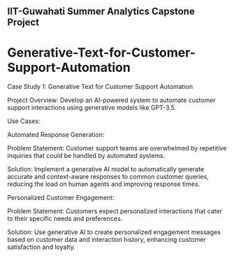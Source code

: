 ## IIT-Guwahati Summer Analytics Capstone Project
# Generative-Text-for-Customer-Support-Automation
Case Study 1: Generative Text for Customer Support Automation

Project Overview: Develop an AI-powered system to automate customer support interactions using generative models like GPT-3.5.

Use Cases:

Automated Response Generation:

Problem Statement: Customer support teams are overwhelmed by repetitive inquiries that could be handled by automated systems.

Solution: Implement a generative AI model to automatically generate accurate and context-aware responses to common customer queries, reducing the load on human agents and improving response times.

Personalized Customer Engagement:

Problem Statement: Customers expect personalized interactions that cater to their specific needs and preferences.

Solution: Use generative AI to create personalized engagement messages based on customer data and interaction history, enhancing customer satisfaction and loyalty.

